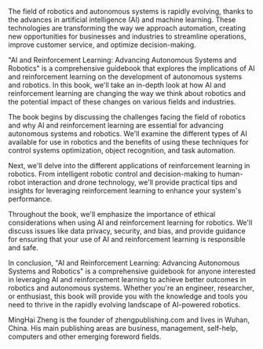 
The field of robotics and autonomous systems is rapidly evolving, thanks to the advances in artificial intelligence (AI) and machine learning. These technologies are transforming the way we approach automation, creating new opportunities for businesses and industries to streamline operations, improve customer service, and optimize decision-making.

"AI and Reinforcement Learning: Advancing Autonomous Systems and Robotics" is a comprehensive guidebook that explores the implications of AI and reinforcement learning on the development of autonomous systems and robotics. In this book, we'll take an in-depth look at how AI and reinforcement learning are changing the way we think about robotics and the potential impact of these changes on various fields and industries.

The book begins by discussing the challenges facing the field of robotics and why AI and reinforcement learning are essential for advancing autonomous systems and robotics. We'll examine the different types of AI available for use in robotics and the benefits of using these techniques for control systems optimization, object recognition, and task automation.

Next, we'll delve into the different applications of reinforcement learning in robotics. From intelligent robotic control and decision-making to human-robot interaction and drone technology, we'll provide practical tips and insights for leveraging reinforcement learning to enhance your system's performance.

Throughout the book, we'll emphasize the importance of ethical considerations when using AI and reinforcement learning for robotics. We'll discuss issues like data privacy, security, and bias, and provide guidance for ensuring that your use of AI and reinforcement learning is responsible and safe.

In conclusion, "AI and Reinforcement Learning: Advancing Autonomous Systems and Robotics" is a comprehensive guidebook for anyone interested in leveraging AI and reinforcement learning to achieve better outcomes in robotics and autonomous systems. Whether you're an engineer, researcher, or enthusiast, this book will provide you with the knowledge and tools you need to thrive in the rapidly evolving landscape of AI-powered robotics.

MingHai Zheng is the founder of zhengpublishing.com and lives in Wuhan, China. His main publishing areas are business, management, self-help, computers and other emerging foreword fields.
